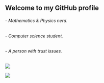 ## Welcome to my GitHub profile 

###### - Mathematics & Physics nerd.
###### - Computer science student.
###### - A person with trust issues.

<img align="center" src="https://github-readme-streak-stats.herokuapp.com/?user=cobeine&theme=highcontrast" />


![](https://komarev.com/ghpvc/?username=Cobeine&color=gray)
